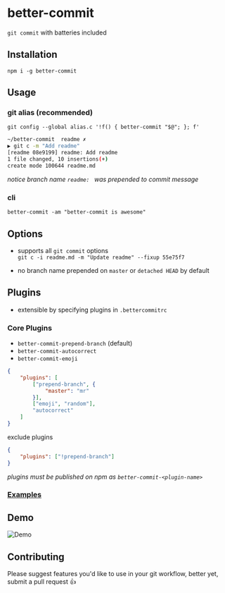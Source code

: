 # better-commit
`git commit` with batteries included

## Installation
`npm i -g better-commit`

## Usage

### git alias (recommended)
`git config --global alias.c '!f() { better-commit "$@"; }; f'`

```sh
~/better-commit  readme ✗
▶ git c -m "Add readme"
[readme 08e9199] readme: Add readme
1 file changed, 10 insertions(+)
create mode 100644 readme.md
```

*notice branch name `readme: ` was prepended to commit message*

### cli
`better-commit -am "better-commit is awesome"`

## Options
- supports all `git commit` options  
`git c -i readme.md -m "Update readme" --fixup 55e75f7`

- no branch name prepended on `master` or `detached HEAD` by default

## Plugins
- extensible by specifying plugins in `.bettercommitrc`

### Core Plugins
- `better-commit-prepend-branch` (default)
- `better-commit-autocorrect`
- `better-commit-emoji`

```json
{
    "plugins": [
        ["prepend-branch", {
            "master": "mr"
        }],
        ["emoji", "random"],
        "autocorrect"
    ]
}
```

exclude plugins
```json
{
    "plugins": ["!prepend-branch"]
}

```
*plugins must be published on npm as `better-commit-<plugin-name>`*

### [Examples](https://github.com/amerani/better-commit-examples)

## Demo
![Demo](https://raw.githubusercontent.com/amerani/better-commit/master/better-commit-demo.gif)

## Contributing
Please suggest features you'd like to use in your git workflow, better yet, submit a pull request :thumbsup:
